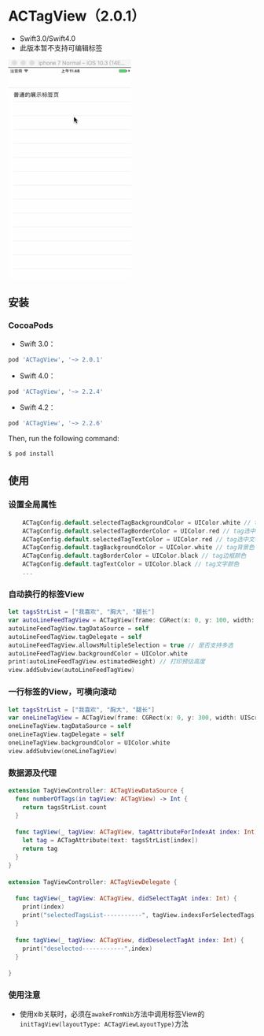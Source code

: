 # ACTagView（2.0.1）

* Swift3.0/Swift4.0
* 此版本暂不支持可编辑标签

<img width="250" height="445" src="https://raw.githubusercontent.com/ChaselAn/ACTagView/master/ACTagView_ver2.0.0.gif"/>

## 安装

### CocoaPods    

* Swift 3.0：

```ruby
pod 'ACTagView', '~> 2.0.1'
```

* Swift 4.0：

```ruby
pod 'ACTagView', '~> 2.2.4'
```

- Swift 4.2：

```ruby
pod 'ACTagView', '~> 2.2.6'
```

Then, run the following command:

```bash
$ pod install
```

## 使用
### 设置全局属性
```swift
    ACTagConfig.default.selectedTagBackgroundColor = UIColor.white // tag选中背景色
    ACTagConfig.default.selectedTagBorderColor = UIColor.red // tag选中边框颜色
    ACTagConfig.default.selectedTagTextColor = UIColor.red // tag选中文字颜色
    ACTagConfig.default.tagBackgroundColor = UIColor.white // tag背景色
    ACTagConfig.default.tagBorderColor = UIColor.black // tag边框颜色
    ACTagConfig.default.tagTextColor = UIColor.black // tag文字颜色
    ...
```

### 自动换行的标签View

```swift
let tagsStrList = ["我喜欢", "胸大", "腿长"]
var autoLineFeedTagView = ACTagView(frame: CGRect(x: 0, y: 100, width: UIScreen.main.bounds.width, height: 100), layoutType: .autoLineFeed)
autoLineFeedTagView.tagDataSource = self
autoLineFeedTagView.tagDelegate = self
autoLineFeedTagView.allowsMultipleSelection = true // 是否支持多选
autoLineFeedTagView.backgroundColor = UIColor.white
print(autoLineFeedTagView.estimatedHeight) // 打印预估高度
view.addSubview(autoLineFeedTagView)
```

### 一行标签的View，可横向滚动

```swift
let tagsStrList = ["我喜欢", "胸大", "腿长"]
var oneLineTagView = ACTagView(frame: CGRect(x: 0, y: 300, width: UIScreen.main.bounds.width, height: 50), layoutType: .oneLine)
oneLineTagView.tagDataSource = self
oneLineTagView.tagDelegate = self
oneLineTagView.backgroundColor = UIColor.white
view.addSubview(oneLineTagView)
```

### 数据源及代理
```swift
extension TagViewController: ACTagViewDataSource {
  func numberOfTags(in tagView: ACTagView) -> Int {
    return tagsStrList.count
  }
  
  func tagView(_ tagView: ACTagView, tagAttributeForIndexAt index: Int) -> ACTagAttribute {
    let tag = ACTagAttribute(text: tagsStrList[index])
    return tag
  }
}

extension TagViewController: ACTagViewDelegate {
  
  func tagView(_ tagView: ACTagView, didSelectTagAt index: Int) {
    print(index)
    print("selectedTagsList-----------", tagView.indexsForSelectedTags) // 打印所有已选中标签的下标
  }
  
  func tagView(_ tagView: ACTagView, didDeselectTagAt index: Int) {
    print("deselected------------",index)
  }
  
}
```

### 使用注意
* 使用xib关联时，必须在`awakeFromNib`方法中调用标签View的`initTagView(layoutType: ACTagViewLayoutType)`方法